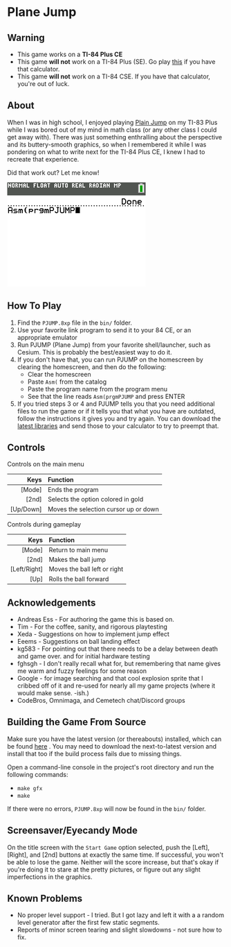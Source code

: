Plane Jump
==========

Warning
-------
* This game works on a **TI-84 Plus CE**
* This game **will not** work on a TI-84 Plus (SE). Go play
	[this](https://www.ticalc.org/archives/files/fileinfo/96/9687.html)
	if you have that calculator.
* This game **will not** work on a TI-84 CSE. If you have that calculator,
	you're out of luck.

About
-----
When I was in high school, I enjoyed playing
[Plain Jump](https://www.ticalc.org/archives/files/fileinfo/96/9687.html)
on my TI-83 Plus while I was bored out of my mind in math class (or any other
class I could get away with). There was just something enthralling about the
perspective and its buttery-smooth graphics, so when I remembered it while I
was pondering on what to write next for the TI-84 Plus CE, I knew I had to
recreate that experience.

Did that work out? Let me know!

![Animated screenshot of use and gameplay](/_sshot.png?raw=true)

How To Play
-----------
1. Find the `PJUMP.8xp` file in the `bin/` folder.
2. Use your favorite link program to send it to your 84 CE, or an
	appropriate emulator
3. Run PJUMP (Plane Jump) from your favorite shell/launcher, such as Cesium.
	This is probably the best/easiest way to do it.
4. If you don't have that, you can run PJUMP on the homescreen by clearing the 
	homescreen, and then do the following:
	*	Clear the homescreen
	*	Paste `Asm(` from the catalog
	*	Paste the program name from the program menu
	*	See that the line reads `Asm(prgmPJUMP` and press ENTER
5. If you tried steps 3 or 4 and PJUMP tells you that you need additional
	files to run the game or if it tells you that what you have are outdated,
	follow the instructions it gives you and try again. You can download the
	[latest libraries](https://github.com/CE-Programming/libraries/releases)
	and send those to your calculator to try to preempt that.

Controls
--------

Controls on the main menu

| Keys    | Function
|--------:|:-------------------
|[Mode]   | Ends the program
|[2nd]    | Selects the option colored in gold
|[Up/Down]| Moves the selection cursor up or down

Controls during gameplay

| Keys       | Function
|-----------:|:-------------------
|[Mode]      | Return to main menu
|[2nd]       | Makes the ball jump
|[Left/Right]| Moves the ball left or right
|[Up]        | Rolls the ball forward



Acknowledgements
----------------
* Andreas Ess - For authoring the game this is based on.
* Tim - For the coffee, sanity, and rigorous playtesting
* Xeda - Suggestions on how to implement jump effect
* Eeems - Suggestions on ball landing effect
* kg583 - For pointing out that there needs to be a delay between death and game over.
	and for initial hardware testing
* fghsgh - I don't really recall what for, but remembering that name gives me
	warm and fuzzy feelings for some reason
* Google - for image searching and that cool explosion sprite that I cribbed off
	of it and re-used for nearly all my game projects (where it would make sense. -ish.)
* CodeBros, Omnimaga, and Cemetech chat/Discord groups

Building the Game From Source
-----------------------------

Make sure you have the latest version (or thereabouts) installed,
which can be found 
[here](https://github.com/CE-Programming/toolchain/releases) .
You may need to download the next-to-latest version and install that too if
the build process fails due to missing things.

Open a command-line console in the project's root directory and run the
following commands:

* `make gfx`
* `make`

If there were no errors, `PJUMP.8xp` will now be found in the `bin/` folder.

Screensaver/Eyecandy Mode
-------------------------
On the title screen with the `Start Game` option selected, push 
the [Left], [Right], and [2nd] buttons at exactly the same time.
If successful, you won't be able to lose the game. Neither will the
score increase, but that's okay if you're doing it to stare at the
pretty pictures, or figure out any slight imperfections in the graphics.

Known Problems
--------------
* No proper level support - I tried. But I got lazy and left it with a
	a random level generator after the first few static segments.
* Reports of minor screen tearing and slight slowdowns - not sure how to fix.













